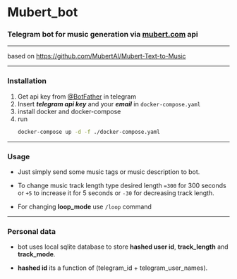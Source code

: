 # Mubert_bot
### Telegram bot for music generation via [mubert.com](mubert.com) api
___

based on https://github.com/MubertAI/Mubert-Text-to-Music
___
### Installation

1. Get api key from [@BotFather](t.me/BotFather) in telegram
2. Insert ___telegram api key___ and your ___email___ in `docker-compose.yaml`
3. install docker and docker-compose
4. run
    ```bash
    docker-compose up -d -f ./docker-compose.yaml
    ```
___
### Usage
- Just simply send some music tags or music description to bot.

- To change music track length type desired length `=300` for 300 seconds or `+5` to increase it for 5 seconds or `-30` for decreasing track length.

- For changing __loop_mode__ use `/loop` command
___
### Personal data
- bot uses local sqlite database to store __hashed user id__, __track_length__ and __track_mode__.

- __hashed id__ its a function of (telegram_id + telegram_user_names).
